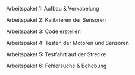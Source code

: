 Arbeitspaket 1:
Aufbau & Verkabelung

Arbeitspaket 2:
Kalibrieren der Sensoren

Arbeitspaket 3:
Code erstellen

Arbeitspaket 4:
Testen der Motoren und Sensoren

Arbeitspaket 5:
Testfahrt auf der Strecke

Arbeitspaket 6:
Fehlersuche & Behebung

